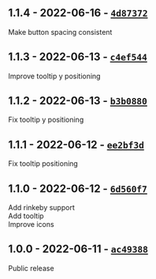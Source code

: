 ## 1.1.4 - 2022-06-16 - [`4d87372`](https://github.com/oe-d/opensea-button/tree/4d87372a1efdbb5ad57c6e5985e6eff19cd3e70d)

Make button spacing consistent

## 1.1.3 - 2022-06-13 - [`c4ef544`](https://github.com/oe-d/opensea-button/tree/c4ef544fb77c9e25cf19ecf1b158394e803398d6)

Improve tooltip y positioning

## 1.1.2 - 2022-06-13 - [`b3b0880`](https://github.com/oe-d/opensea-button/tree/b3b08803de6e6ac9e98a4a7bf8acf800b4960064)

Fix tooltip y positioning

## 1.1.1 - 2022-06-12 - [`ee2bf3d`](https://github.com/oe-d/opensea-button/tree/ee2bf3d1296ad7172de0d153772b898ecc11c6d7)

Fix tooltip positioning

## 1.1.0 - 2022-06-12 - [`6d560f7`](https://github.com/oe-d/opensea-button/tree/6d560f7656f5a3991caa185ffe8f6510c47398cc)

Add rinkeby support  
Add tooltip  
Improve icons

## 1.0.0 - 2022-06-11 - [`ac49388`](https://github.com/oe-d/opensea-button/tree/ac49388949e35137ff337d5f5ef77c67e8fc8908)

Public release
